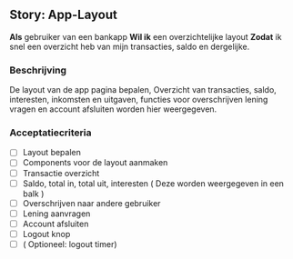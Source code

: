 ## Story: App-Layout

**Als** gebruiker van een bankapp
**Wil ik** een overzichtelijke layout
**Zodat** ik snel een overzicht heb van mijn transacties, saldo en dergelijke.

### Beschrijving

De layout van de app pagina bepalen,
Overzicht van transacties, saldo, interesten, inkomsten en uitgaven, functies voor overschrijven
lening vragen en account afsluiten worden hier weergegeven.

### Acceptatiecriteria

- [ ] Layout bepalen
- [ ] Components voor de layout aanmaken
- [ ] Transactie overzicht
- [ ] Saldo, total in, total uit, interesten ( Deze worden weergegeven in een balk )
- [ ] Overschrijven naar andere gebruiker
- [ ] Lening aanvragen
- [ ] Account afsluiten
- [ ] Logout knop
- [ ] ( Optioneel: logout timer)
